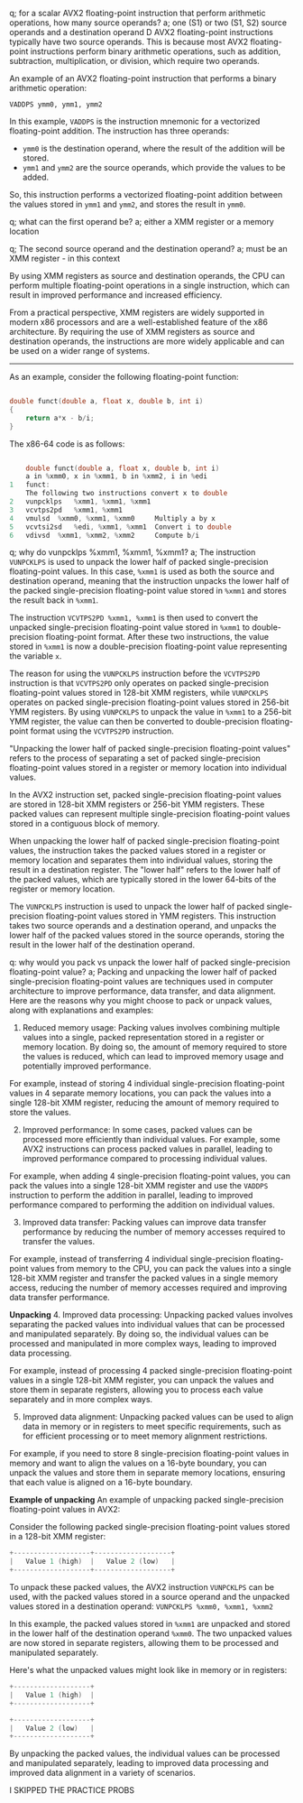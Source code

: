 q; for a scalar AVX2 floating-point instruction that perform arithmetic operations, how many source operands?
a; one (S1) or two (S1, S2) source operands and a destination operand D
AVX2 floating-point instructions typically have two source operands. This is because most AVX2 floating-point instructions perform binary arithmetic operations, such as addition, subtraction, multiplication, or division, which require two operands.

An example of an AVX2 floating-point instruction that performs a binary arithmetic operation:

`VADDPS ymm0, ymm1, ymm2`

In this example, `VADDPS` is the instruction mnemonic for a vectorized floating-point addition. The instruction has three operands:

-   `ymm0` is the destination operand, where the result of the addition will be stored.
-   `ymm1` and `ymm2` are the source operands, which provide the values to be added.

So, this instruction performs a vectorized floating-point addition between the values stored in `ymm1` and `ymm2`, and stores the result in `ymm0`.

q; what can the first operand be?
a; either a XMM register or a memory location

q; The second source operand and the destination operand?
a; must be an XMM register - in this context

By using XMM registers as source and destination operands, the CPU can perform multiple floating-point operations in a single instruction, which can result in improved performance and increased efficiency.

From a practical perspective, XMM registers are widely supported in modern x86 processors and are a well-established feature of the x86 architecture. By requiring the use of XMM registers as source and destination operands, the instructions are more widely applicable and can be used on a wider range of systems.
- - - 
As an example, consider the following floating-point function:

```c

double funct(double a, float x, double b, int i)
{
	return a*x - b/i;
}
```

The x86-64 code is as follows:

```c

	double funct(double a, float x, double b, int i)
	a in %xmm0, x in %xmm1, b in %xmm2, i in %edi
1	funct:
	The following two instructions convert x to double
2	vunpcklps	%xmm1, %xmm1, %xmm1
3	vcvtps2pd	%xmm1, %xmm1
4	vmulsd	%xmm0, %xmm1, %xmm0		Multiply a by x
5	vcvtsi2sd	%edi, %xmm1, %xmm1	Convert i to double
6	vdivsd	%xmm1, %xmm2, %xmm2		Compute b/i
```

q; why do vunpcklps %xmm1, %xmm1, %xmm1?
a; The instruction `VUNPCKLPS` is used to unpack the lower half of packed single-precision floating-point values. In this case, `%xmm1` is used as both the source and destination operand, meaning that the instruction unpacks the lower half of the packed single-precision floating-point value stored in `%xmm1` and stores the result back in `%xmm1`.

The instruction `VCVTPS2PD %xmm1, %xmm1` is then used to convert the unpacked single-precision floating-point value stored in `%xmm1` to double-precision floating-point format. After these two instructions, the value stored in `%xmm1` is now a double-precision floating-point value representing the variable `x`.

The reason for using the `VUNPCKLPS` instruction before the `VCVTPS2PD` instruction is that `VCVTPS2PD` only operates on packed single-precision floating-point values stored in 128-bit XMM registers, while `VUNPCKLPS` operates on packed single-precision floating-point values stored in 256-bit YMM registers. By using `VUNPCKLPS` to unpack the value in `%xmm1` to a 256-bit YMM register, the value can then be converted to double-precision floating-point format using the `VCVTPS2PD` instruction.

"Unpacking the lower half of packed single-precision floating-point values" refers to the process of separating a set of packed single-precision floating-point values stored in a register or memory location into individual values.

In the AVX2 instruction set, packed single-precision floating-point values are stored in 128-bit XMM registers or 256-bit YMM registers. These packed values can represent multiple single-precision floating-point values stored in a contiguous block of memory.

When unpacking the lower half of packed single-precision floating-point values, the instruction takes the packed values stored in a register or memory location and separates them into individual values, storing the result in a destination register. The "lower half" refers to the lower half of the packed values, which are typically stored in the lower 64-bits of the register or memory location.

The `VUNPCKLPS` instruction is used to unpack the lower half of packed single-precision floating-point values stored in YMM registers. This instruction takes two source operands and a destination operand, and unpacks the lower half of the packed values stored in the source operands, storing the result in the lower half of the destination operand.

q: why would you pack vs unpack the lower half of packed single-precision floating-point value?
a; 
Packing and unpacking the lower half of packed single-precision floating-point values are techniques used in computer architecture to improve performance, data transfer, and data alignment. Here are the reasons why you might choose to pack or unpack values, along with explanations and examples:

1.  Reduced memory usage: Packing values involves combining multiple values into a single, packed representation stored in a register or memory location. By doing so, the amount of memory required to store the values is reduced, which can lead to improved memory usage and potentially improved performance.

For example, instead of storing 4 individual single-precision floating-point values in 4 separate memory locations, you can pack the values into a single 128-bit XMM register, reducing the amount of memory required to store the values.

2.  Improved performance: In some cases, packed values can be processed more efficiently than individual values. For example, some AVX2 instructions can process packed values in parallel, leading to improved performance compared to processing individual values.

For example, when adding 4 single-precision floating-point values, you can pack the values into a single 128-bit XMM register and use the `VADDPS` instruction to perform the addition in parallel, leading to improved performance compared to performing the addition on individual values.

3.  Improved data transfer: Packing values can improve data transfer performance by reducing the number of memory accesses required to transfer the values.

For example, instead of transferring 4 individual single-precision floating-point values from memory to the CPU, you can pack the values into a single 128-bit XMM register and transfer the packed values in a single memory access, reducing the number of memory accesses required and improving data transfer performance.


**Unpacking** 
4.  Improved data processing: Unpacking packed values involves separating the packed values into individual values that can be processed and manipulated separately. By doing so, the individual values can be processed and manipulated in more complex ways, leading to improved data processing.

For example, instead of processing 4 packed single-precision floating-point values in a single 128-bit XMM register, you can unpack the values and store them in separate registers, allowing you to process each value separately and in more complex ways.

5.  Improved data alignment: Unpacking packed values can be used to align data in memory or in registers to meet specific requirements, such as for efficient processing or to meet memory alignment restrictions.

For example, if you need to store 8 single-precision floating-point values in memory and want to align the values on a 16-byte boundary, you can unpack the values and store them in separate memory locations, ensuring that each value is aligned on a 16-byte boundary.

**Example of unpacking**
An example of unpacking packed single-precision floating-point values in AVX2:

Consider the following packed single-precision floating-point values stored in a 128-bit XMM register:
```c
+-------------------+-------------------+
|   Value 1 (high)  |   Value 2 (low)   |
+-------------------+-------------------+
```

To unpack these packed values, the AVX2 instruction `VUNPCKLPS` can be used, with the packed values stored in a source operand and the unpacked values stored in a destination operand:
`VUNPCKLPS %xmm0, %xmm1, %xmm2`

In this example, the packed values stored in `%xmm1` are unpacked and stored in the lower half of the destination operand `%xmm0`. The two unpacked values are now stored in separate registers, allowing them to be processed and manipulated separately.

Here's what the unpacked values might look like in memory or in registers:
```c
+-------------------+
|   Value 1 (high)  |
+-------------------+

+-------------------+
|   Value 2 (low)   |
+-------------------+
```
By unpacking the packed values, the individual values can be processed and manipulated separately, leading to improved data processing and improved data alignment in a variety of scenarios.

I SKIPPED THE PRACTICE PROBS